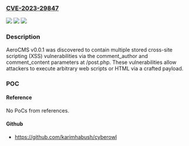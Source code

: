 ### [CVE-2023-29847](https://cve.mitre.org/cgi-bin/cvename.cgi?name=CVE-2023-29847)
![](https://img.shields.io/static/v1?label=Product&message=n%2Fa&color=blue)
![](https://img.shields.io/static/v1?label=Version&message=n%2Fa&color=blue)
![](https://img.shields.io/static/v1?label=Vulnerability&message=n%2Fa&color=brighgreen)

### Description

AeroCMS v0.0.1 was discovered to contain multiple stored cross-site scripting (XSS) vulnerabilities via the comment_author and comment_content parameters at /post.php. These vulnerabilities allow attackers to execute arbitrary web scripts or HTML via a crafted payload.

### POC

#### Reference
No PoCs from references.

#### Github
- https://github.com/karimhabush/cyberowl

